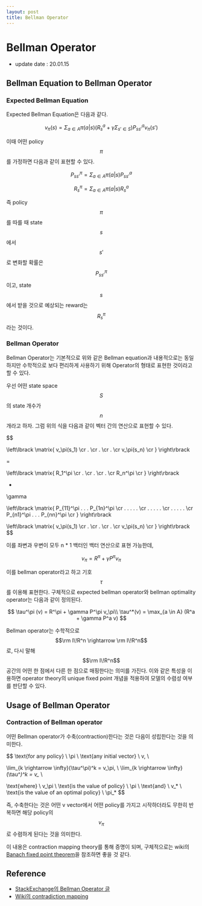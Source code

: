 ```yaml
---
layout: post
title: Bellman Operator
---
```


# Bellman Operator

- update date : 20.01.15

## Bellman Equation to Bellman Operator

### Expected Bellman Equation

Expected Bellman Equation은 다음과 같다.

$$
v_\pi(s) = \Sigma_{a \in A} \pi (a|s) (R_s^a + \gamma \Sigma_{s' \in S}) P_{ss'}^a v_\pi(s')
$$

이때 어떤 policy $$\pi$$를 가정하면 다음과 같이 표현할 수 있다.

$$
P_{ss'}^\pi = \Sigma_{a \in A} \pi(a|s) P_{ss'}^a
$$

$$
R_s^\pi = \Sigma_{a \in A} \pi (a|s) R_s^a
$$

즉 policy $$\pi$$를 따를 때 state $$s$$에서 $$s'$$로 변화할 확률은 $$P_{ss'}^\pi$$이고, state $$s$$에서 받을 것으로 예상되는 reward는 $$R_s^\pi$$라는 것이다.

### Bellman Operator

Bellman Operator는 기본적으로 위와 같은 Bellman equation과 내용적으로는 동일하지만 수학적으로 보다 편리하게 사용하기 위해 Operator의 형태로 표현한 것이라고 할 수 있다. 

우선 어떤 state space $$S$$의 state 개수가 $$n$$개라고 하자. 그럼 위의 식을 다음과 같이 벡터 간의 연산으로 표현할 수 있다.

$$

\left\lbrack
\matrix{
    v_\pi(s_1) \cr
    . \cr
    . \cr
    . \cr
    v_\pi(s_n) \cr
}
\right\rbrack

=

\left\lbrack
\matrix{
    R_1^\pi \cr
    . \cr
    . \cr
    . \cr
    R_n^\pi \cr
}
\right\rbrack

+

\gamma

\left\lbrack
\matrix{
    P_{11}^\pi . . . P_{1n}^\pi \cr
    . . . . . \cr
    . . . . . \cr
    . . . . . \cr
    P_{n1}^\pi . . . P_{nn}^\pi \cr
}
\right\rbrack

\left\lbrack
\matrix{
    v_\pi(s_1) \cr
    . \cr
    . \cr
    . \cr
    v_\pi(s_n) \cr
}
\right\rbrack
$$

이를 좌변과 우변이 모두 n * 1 백터인 백터 연산으로 표현 가능한데,

$$
v_\pi = R^\pi + \gamma P^\pi v_\pi
$$

이를 bellman operator라고 하고 기호 $$\tau$$를 이용해 표현한다. 구체적으로 expected bellman operator와 bellman optimality operator는 다음과 같이 정의된다.

$$
\tau^\pi (v) = R^\pi + \gamma P^\pi v_\pi\\
\tau^*(v) = \max_{a \in A} (R^a + \gamma P^a v)
$$

Bellman operator는 수학적으로 $$\rm I\!R^n \rightarrow \rm I\!R^n$$로, 다시 말해 $$\rm I\!R^n$$ 공간의 어떤 한 점에서 다른 한 점으로 매핑한다는 의미를 가진다. 이와 같은 특성을 이용하면 operator theory의 unique fixed point 개념을 적용하여 모델의 수렴성 여부를 판단할 수 있다.

## Usage of Bellman Operator

### Contraction of Bellman operator

어떤 Bellman operator가 수축(contraction)한다는 것은 다음이 성립한다는 것을 의미한다.

$$
\text{for any policy} \ \pi \ \text{any initial vector} \ v, \\

\lim_{k \rightarrow \infty}(\tau^\pi)^k = v_\pi, \ \lim_{k \rightarrow \infty}(\tau^*)^k = v_* \\

\text{where} \ v_\pi \ \text{is the value of policy} \ \pi \\
\text{and} \ v_* \ \text{is the value of an optimal policy} \ \pi_*
$$

즉, 수축한다는 것은 어떤 v vector에서 어떤 policy를 가지고 시작하더라도 무한히 반복하면 해당 policy의 $$v_\pi$$로 수렴하게 된다는 것을 의미한다.

이 내용은 contraction mapping theory를 통해 증명이 되며, 구체적으로는 wiki의 [Banach fixed point theorem](<https://en.wikipedia.org/wiki/Banach_fixed-point_theorem>)을 참조하면 좋을 것 같다.

## Reference

- [StackExchange의 Bellman Operator 글](<https://ai.stackexchange.com/questions/11057/what-is-the-bellman-operator-in-reinforcement-learning>)
- [Wiki의 contradiction mapping](<https://en.wikipedia.org/wiki/Contraction_mapping>)
